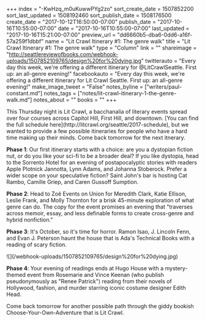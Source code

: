 +++
index = "-KwHzq_m0uKuwwPYg2zo"
sort_create_date = 1507852200
sort_last_updated = 1508192460
sort_publish_date = 1508176500
create_date = "2017-10-12T16:50:00-07:00"
publish_date = "2017-10-16T10:55:00-07:00"
date = "2017-10-16T10:55:00-07:00"
last_updated = "2017-10-16T15:21:00-07:00"
preview_url = "dd6660b5-dba6-0dd6-a16f-57a259f1dbbf"
name = "Lit Crawl Itinerary #1: The genre walk"
title = "Lit Crawl Itinerary #1: The genre walk"
type = "Column"
link = ""
shareimage = "http://seattlereviewofbooks.com/webhook-uploads/1507852109765/design%20for%20dying.jpg"
twitterauto = "Every day this week, we're offering a different itinerary for @LitCrawlSeattle. First up: an all-genre evening!"
facebookauto = "Every day this week, we're offering a different itinerary for Lit Crawl Seattle. First up: an all-genre evening!"
make_image_tweet = "False"
notes_byline = ["writers/paul-constant.md"]
notes_tags = ["notes/lit-crawl-itinerary-1-the-genre-walk.md"]
notes_about = ""
books = ""
+++
<p class="intro">This Thursday night is Lit Crawl, a bacchanalia of literary events spread over four courses across Capitol Hill, First Hill, and downtown. [You can find the full schedule here](http://litcrawl.org/seattle/2017-schedule), but we wanted to provide a few possible itineraries for people who have a hard time making up their minds. Come back tomorrow for the next itnerary.</p>

**Phase 1**: Our first itinerary starts with a choice: are you a dystopian fiction nut, or do you like your sci-fi to be a broader deal? If you like dystopia, head to the Sorrento Hotel for an evening of postapocalyptic stories with readers Apple Plotnick Jannotta, Lynn Adams, and Johanna Stoberock. Prefer a wider scope on your speculative fiction? Saint John's bar is hosting Cat Rambo, Camille Griep, and Caren Gussoff Sumption.

**Phase 2**: Head to Zoë Events on Union for Meredith Clark, Katie Ellison, Leslie Frank, and Molly Thornton for a brisk 45-minute exploration of what genre can do. The copy for the event promises an evening that "traverses across memoir, essay, and less definable forms to create cross-genre and hybrid nonfiction."

**Phase 3**: It's October, so it's time for horror. Ramon Isao, J. Lincoln Fenn, and Evan J. Peterson haunt the house that is Ada's Technical Books with a reading of scary fiction.

<p class="image-left">![](/webhook-uploads/1507852109765/design%20for%20dying.jpg)</p>

**Phase 4**: Your evening of readings ends at Hugo House with a mystery-themed event from Rosemarie and Vince Keenan (who publish pseudonymously as "Renee Patrick") reading from their novels of Hollywood, fashion, and murder starring iconic costume designer Edith Head. 

<p class="footer">Come back tomorrow for another possible path through the giddy bookish Choose-Your-Own-Adventure that is Lit Crawl.</p>


